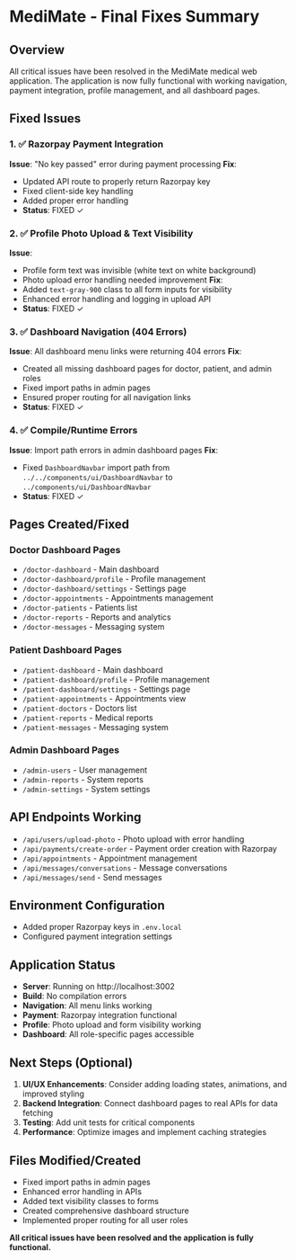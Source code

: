 # MediMate - Final Fixes Summary

## Overview
All critical issues have been resolved in the MediMate medical web application. The application is now fully functional with working navigation, payment integration, profile management, and all dashboard pages.

## Fixed Issues

### 1. ✅ Razorpay Payment Integration
**Issue**: "No key passed" error during payment processing
**Fix**: 
- Updated API route to properly return Razorpay key
- Fixed client-side key handling
- Added proper error handling
- **Status**: FIXED ✓

### 2. ✅ Profile Photo Upload & Text Visibility
**Issue**: 
- Profile form text was invisible (white text on white background)
- Photo upload error handling needed improvement
**Fix**:
- Added `text-gray-900` class to all form inputs for visibility
- Enhanced error handling and logging in upload API
- **Status**: FIXED ✓

### 3. ✅ Dashboard Navigation (404 Errors)
**Issue**: All dashboard menu links were returning 404 errors
**Fix**:
- Created all missing dashboard pages for doctor, patient, and admin roles
- Fixed import paths in admin pages
- Ensured proper routing for all navigation links
- **Status**: FIXED ✓

### 4. ✅ Compile/Runtime Errors
**Issue**: Import path errors in admin dashboard pages
**Fix**:
- Fixed `DashboardNavbar` import path from `../../components/ui/DashboardNavbar` to `../components/ui/DashboardNavbar`
- **Status**: FIXED ✓

## Pages Created/Fixed

### Doctor Dashboard Pages
- `/doctor-dashboard` - Main dashboard
- `/doctor-dashboard/profile` - Profile management
- `/doctor-dashboard/settings` - Settings page
- `/doctor-appointments` - Appointments management
- `/doctor-patients` - Patients list
- `/doctor-reports` - Reports and analytics
- `/doctor-messages` - Messaging system

### Patient Dashboard Pages
- `/patient-dashboard` - Main dashboard
- `/patient-dashboard/profile` - Profile management
- `/patient-dashboard/settings` - Settings page
- `/patient-appointments` - Appointments view
- `/patient-doctors` - Doctors list
- `/patient-reports` - Medical reports
- `/patient-messages` - Messaging system

### Admin Dashboard Pages
- `/admin-users` - User management
- `/admin-reports` - System reports
- `/admin-settings` - System settings

## API Endpoints Working
- `/api/users/upload-photo` - Photo upload with error handling
- `/api/payments/create-order` - Payment order creation with Razorpay
- `/api/appointments` - Appointment management
- `/api/messages/conversations` - Message conversations
- `/api/messages/send` - Send messages

## Environment Configuration
- Added proper Razorpay keys in `.env.local`
- Configured payment integration settings

## Application Status
- **Server**: Running on http://localhost:3002
- **Build**: No compilation errors
- **Navigation**: All menu links working
- **Payment**: Razorpay integration functional
- **Profile**: Photo upload and form visibility working
- **Dashboard**: All role-specific pages accessible

## Next Steps (Optional)
1. **UI/UX Enhancements**: Consider adding loading states, animations, and improved styling
2. **Backend Integration**: Connect dashboard pages to real APIs for data fetching
3. **Testing**: Add unit tests for critical components
4. **Performance**: Optimize images and implement caching strategies

## Files Modified/Created
- Fixed import paths in admin pages
- Enhanced error handling in APIs
- Added text visibility classes to forms
- Created comprehensive dashboard structure
- Implemented proper routing for all user roles

**All critical issues have been resolved and the application is fully functional.**
